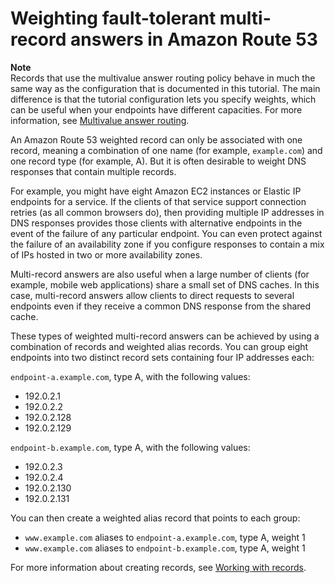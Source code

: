 # Weighting fault\-tolerant multi\-record answers in Amazon Route 53<a name="TutorialWeightedFTMR"></a>

**Note**  
Records that use the multivalue answer routing policy behave in much the same way as the configuration that is documented in this tutorial\. The main difference is that the tutorial configuration lets you specify weights, which can be useful when your endpoints have different capacities\. For more information, see [Multivalue answer routing](routing-policy.md#routing-policy-multivalue)\.

An Amazon Route 53 weighted record can only be associated with one record, meaning a combination of one name \(for example, `example.com`\) and one record type \(for example, A\)\. But it is often desirable to weight DNS responses that contain multiple records\. 

For example, you might have eight Amazon EC2 instances or Elastic IP endpoints for a service\. If the clients of that service support connection retries \(as all common browsers do\), then providing multiple IP addresses in DNS responses provides those clients with alternative endpoints in the event of the failure of any particular endpoint\. You can even protect against the failure of an availability zone if you configure responses to contain a mix of IPs hosted in two or more availability zones\.

Multi\-record answers are also useful when a large number of clients \(for example, mobile web applications\) share a small set of DNS caches\. In this case, multi\-record answers allow clients to direct requests to several endpoints even if they receive a common DNS response from the shared cache\.

These types of weighted multi\-record answers can be achieved by using a combination of records and weighted alias records\. You can group eight endpoints into two distinct record sets containing four IP addresses each:

`endpoint-a.example.com`, type A, with the following values:
+ 192\.0\.2\.1
+ 192\.0\.2\.2
+ 192\.0\.2\.128
+ 192\.0\.2\.129

`endpoint-b.example.com`, type A, with the following values:
+ 192\.0\.2\.3
+ 192\.0\.2\.4
+ 192\.0\.2\.130
+ 192\.0\.2\.131

You can then create a weighted alias record that points to each group:
+ `www.example.com` aliases to `endpoint-a.example.com`, type A, weight 1
+ `www.example.com` aliases to `endpoint-b.example.com`, type A, weight 1

For more information about creating records, see [Working with records](rrsets-working-with.md)\.